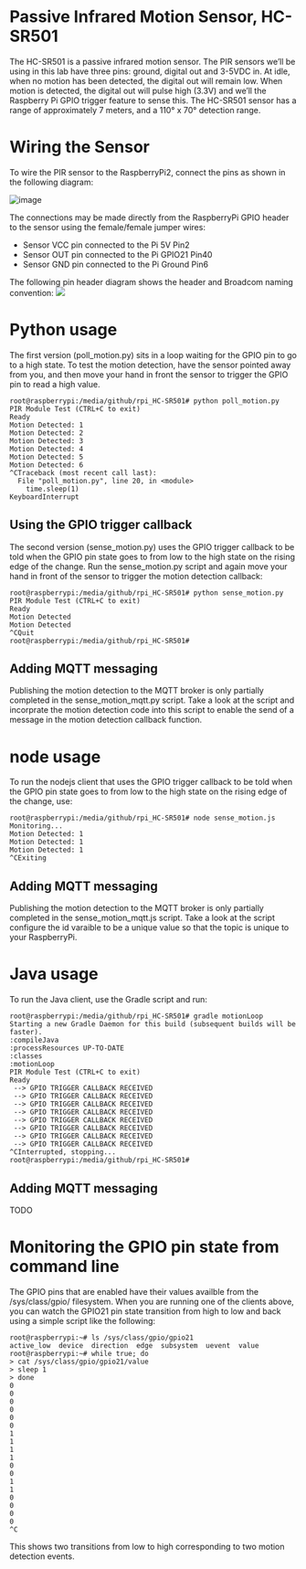 # Passive Infrared Motion Sensor, HC-SR501
The HC-SR501 is a passive infrared motion sensor. The PIR sensors we’ll be using in this lab have three pins: ground, digital out and 3-5VDC in. At idle, when no motion has been detected, the digital out will remain low. When motion is detected, the digital out will pulse high (3.3V) and we’ll the Raspberry Pi GPIO trigger feature to sense this. The HC-SR501 sensor has a range of approximately 7 meters, and a 110° x 70° detection range.

# Wiring the Sensor
To wire the PIR sensor to the RaspberryPi2, connect the pins as shown in the following diagram:

![image](./images/PIR_wiring.jpg)

The connections may be made directly from the RaspberryPi GPIO header to the sensor using the female/female jumper wires:

* Sensor VCC pin connected to the Pi 5V Pin2
* Sensor OUT pin connected to the Pi GPIO21 Pin40
* Sensor GND pin connected to the Pi Ground Pin6

The following pin header diagram shows the header and Broadcom naming convention:
![](./images/Pi2Header.png)

# Python usage
The first version (poll_motion.py) sits in a loop waiting for the GPIO pin to go to a high state. To test the motion detection, have the sensor pointed away from you, and then move your hand in front the sensor to trigger the GPIO pin to read a high value.

	root@raspberrypi:/media/github/rpi_HC-SR501# python poll_motion.py 
	PIR Module Test (CTRL+C to exit)
	Ready
	Motion Detected: 1
	Motion Detected: 2
	Motion Detected: 3
	Motion Detected: 4
	Motion Detected: 5
	Motion Detected: 6
	^CTraceback (most recent call last):
	  File "poll_motion.py", line 20, in <module>
		time.sleep(1)
	KeyboardInterrupt

## Using the GPIO trigger callback
The second version (sense_motion.py) uses the GPIO trigger callback to be told when the GPIO pin state goes to from low to the high state on the rising edge of the change. Run the sense_motion.py script and again move your hand in front of the sensor to trigger the motion detection callback:

	root@raspberrypi:/media/github/rpi_HC-SR501# python sense_motion.py 
	PIR Module Test (CTRL+C to exit)
	Ready
	Motion Detected
	Motion Detected
	^CQuit
	root@raspberrypi:/media/github/rpi_HC-SR501#
	
## Adding MQTT messaging
Publishing the motion detection to the MQTT broker is only partially completed in the sense_motion_mqtt.py script. Take a look at the script and incorprate the motion detection code into this script to enable the send of a message in the motion detection callback function.

# node usage
To run the nodejs client that uses the GPIO trigger callback to be told when the GPIO pin state goes to from low to the high state on the rising edge of the change, use:

	root@raspberrypi:/media/github/rpi_HC-SR501# node sense_motion.js 
	Monitoring...
	Motion Detected: 1
	Motion Detected: 1
	Motion Detected: 1
	^CExiting

## Adding MQTT messaging
Publishing the motion detection to the MQTT broker is only partially completed in the sense_motion_mqtt.js script. Take a look at the script configure the id varaible to be a unique value so that the topic is unique to your RaspberryPi.

# Java usage
To run the Java client, use the Gradle script and run:

	root@raspberrypi:/media/github/rpi_HC-SR501# gradle motionLoop
	Starting a new Gradle Daemon for this build (subsequent builds will be faster).
	:compileJava
	:processResources UP-TO-DATE
	:classes
	:motionLoop
	PIR Module Test (CTRL+C to exit)
	Ready
	 --> GPIO TRIGGER CALLBACK RECEIVED 
	 --> GPIO TRIGGER CALLBACK RECEIVED 
	 --> GPIO TRIGGER CALLBACK RECEIVED 
	 --> GPIO TRIGGER CALLBACK RECEIVED 
	 --> GPIO TRIGGER CALLBACK RECEIVED 
	 --> GPIO TRIGGER CALLBACK RECEIVED 
	 --> GPIO TRIGGER CALLBACK RECEIVED 
	 --> GPIO TRIGGER CALLBACK RECEIVED 
	^CInterrupted, stopping...
	root@raspberrypi:/media/github/rpi_HC-SR501#

## Adding MQTT messaging
TODO

# Monitoring the GPIO pin state from command line
The GPIO pins that are enabled have their values availble from the /sys/class/gpio/ filesystem. When you are running
one of the clients above, you can watch the GPIO21 pin state transition from high to low and back using a simple script
like the following:

	root@raspberrypi:~# ls /sys/class/gpio/gpio21
	active_low  device  direction  edge  subsystem	uevent	value
	root@raspberrypi:~# while true; do
	> cat /sys/class/gpio/gpio21/value
	> sleep 1
	> done
	0
	0
	0
	0
	0
	0
	1
	1
	1
	1
	0
	0
	1
	1
	0
	0
	0
	0
	^C

This shows two transitions from low to high corresponding to two motion detection events.

